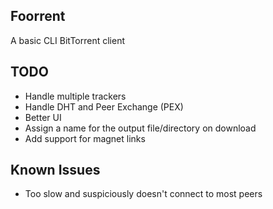 ## Foorrent

A basic CLI BitTorrent client

## TODO
- Handle multiple trackers
- Handle DHT and Peer Exchange (PEX)
- Better UI
- Assign a name for the output file/directory on download
- Add support for magnet links

## Known Issues
- Too slow and suspiciously doesn't connect to most peers
